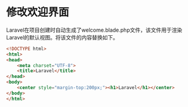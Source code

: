 # 修改欢迎界面

Laravel在项目创建时自动生成了welcome.blade.php文件，该文件用于渲染Laravel的默认视图。将该文件的内容替换如下。
```html
<!DOCTYPE html>
<html>
<head>
    <meta charset="UTF-8">
    <title>Laravel</title>
</head>
<body>
    <center style="margin-top:200px;"><h1>Laravel</h1></center>
</body>
</html>
```